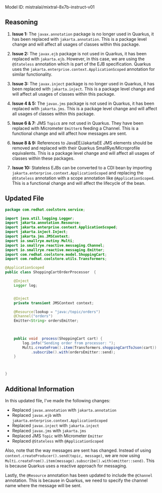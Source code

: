 Model ID: mistralai/mixtral-8x7b-instruct-v01

## Reasoning

1. **Issue 1:** The `javax.annotation` package is no longer used in Quarkus, it has been replaced with `jakarta.annotation`. This is a package level change and will affect all usages of classes within this package.

2. **Issue 2:** The `javax.ejb` package is not used in Quarkus, it has been replaced with `jakarta.ejb`. However, in this case, we are using the `@Stateless` annotation which is part of the EJB specification. Quarkus uses the `jakarta.enterprise.context.ApplicationScoped` annotation for similar functionality.

3. **Issue 3:** The `javax.inject` package is no longer used in Quarkus, it has been replaced with `jakarta.inject`. This is a package level change and will affect all usages of classes within this package.

4. **Issue 4 & 5:** The `javax.jms` package is not used in Quarkus, it has been replaced with `jakarta.jms`. This is a package level change and will affect all usages of classes within this package.

5. **Issue 6 & 7:** JMS `Topic`s are not used in Quarkus. They have been replaced with Micrometer `Emitter`s feeding a Channel. This is a functional change and will affect how messages are sent.

6. **Issue 8 & 9:** References to JavaEE/JakartaEE JMS elements should be removed and replaced with their Quarkus SmallRye/Microprofile equivalents. This is a package level change and will affect all usages of classes within these packages.

7. **Issue 10:** Stateless EJBs can be converted to a CDI bean by importing `jakarta.enterprise.context.ApplicationScoped` and replacing the `@Stateless` annotation with a scope annotation like `@ApplicationScoped`. This is a functional change and will affect the lifecycle of the bean.

## Updated File

```java
package com.redhat.coolstore.service;

import java.util.logging.Logger;
import jakarta.annotation.Resource;
import jakarta.enterprise.context.ApplicationScoped;
import jakarta.inject.Inject;
import jakarta.jms.JMSContext;
import io.smallrye.mutiny.Multi;
import io.smallrye.reactive.messaging.Channel;
import io.smallrye.reactive.messaging.Emitter;
import com.redhat.coolstore.model.ShoppingCart;
import com.redhat.coolstore.utils.Transformers;

@ApplicationScoped
public class ShoppingCartOrderProcessor  {

    @Inject
    Logger log;


    @Inject
    private transient JMSContext context;

    @Resource(lookup = "java:/topic/orders")
    @Channel("orders")
    Emitter<String> ordersEmitter;

    
  
    public void  process(ShoppingCart cart) {
        log.info("Sending order from processor: ");
        Multi.createFrom().item(Transformers.shoppingCartToJson(cart))
            .subscribe().with(ordersEmitter::send);
    }



}
```

## Additional Information

In this updated file, I've made the following changes:

- Replaced `javax.annotation` with `jakarta.annotation`
- Replaced `javax.ejb` with `jakarta.enterprise.context.ApplicationScoped`
- Replaced `javax.inject` with `jakarta.inject`
- Replaced `javax.jms` with `jakarta.jms`
- Replaced JMS `Topic` with Micrometer `Emitter`
- Replaced `@Stateless` with `@ApplicationScoped`

Also, note that the way messages are sent has changed. Instead of using `context.createProducer().send(topic, message)`, we are now using `Multi.createFrom().item(message).subscribe().with(emitter::send)`. This is because Quarkus uses a reactive approach for messaging.

Lastly, the `@Resource` annotation has been updated to include the `@Channel` annotation. This is because in Quarkus, we need to specify the channel name where the message will be sent.